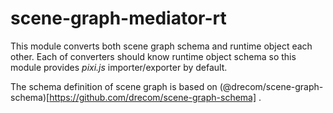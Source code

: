 # scene-graph-mediator-rt

This module converts both scene graph schema and runtime object each other.
Each of converters should know runtime object schema so this module provides _pixi.js_ importer/exporter by default.

The schema definition of scene graph is based on (@drecom/scene-graph-schema)[https://github.com/drecom/scene-graph-schema] .
